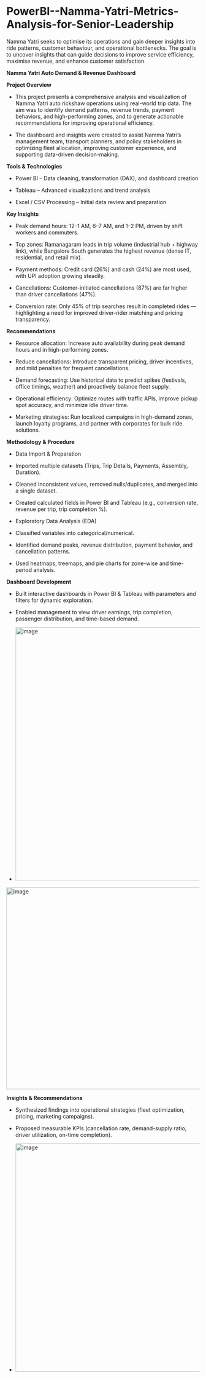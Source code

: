 # PowerBI--Namma-Yatri-Metrics-Analysis-for-Senior-Leadership
Namma Yatri seeks to optimise its operations and gain deeper insights into ride patterns, customer behaviour, and operational bottlenecks. The goal is to uncover insights that can guide decisions to improve service efficiency, maximise revenue, and enhance customer satisfaction.

**Namma Yatri Auto Demand & Revenue Dashboard**

**Project Overview**

* This project presents a comprehensive analysis and visualization of Namma Yatri auto rickshaw operations using real-world trip data. The aim was to identify demand patterns, revenue trends, payment behaviors, and high-performing zones, and to generate actionable recommendations for improving operational efficiency.

* The dashboard and insights were created to assist Namma Yatri’s management team, transport planners, and policy stakeholders in optimizing fleet allocation, improving customer experience, and supporting data-driven decision-making.

**Tools & Technologies**

* Power BI – Data cleaning, transformation (DAX), and dashboard creation

* Tableau – Advanced visualizations and trend analysis

* Excel / CSV Processing – Initial data review and preparation

**Key Insights**

* Peak demand hours: 12–1 AM, 6–7 AM, and 1–2 PM, driven by shift workers and commuters.

* Top zones: Ramanagaram leads in trip volume (industrial hub + highway link), while Bangalore South generates the highest revenue (dense IT, residential, and retail mix).

* Payment methods: Credit card (26%) and cash (24%) are most used, with UPI adoption growing steadily.

* Cancellations: Customer-initiated cancellations (87%) are far higher than driver cancellations (47%).

* Conversion rate: Only 45% of trip searches result in completed rides — highlighting a need for improved driver-rider matching and pricing transparency.

**Recommendations**

* Resource allocation: Increase auto availability during peak demand hours and in high-performing zones.

* Reduce cancellations: Introduce transparent pricing, driver incentives, and mild penalties for frequent cancellations.

* Demand forecasting: Use historical data to predict spikes (festivals, office timings, weather) and proactively balance fleet supply.

* Operational efficiency: Optimize routes with traffic APIs, improve pickup spot accuracy, and minimize idle driver time.

* Marketing strategies: Run localized campaigns in high-demand zones, launch loyalty programs, and partner with corporates for bulk ride solutions.

**Methodology & Procedure**

* Data Import & Preparation

* Imported multiple datasets (Trips, Trip Details, Payments, Assembly, Duration).

* Cleaned inconsistent values, removed nulls/duplicates, and merged into a single dataset.

* Created calculated fields in Power BI and Tableau (e.g., conversion rate, revenue per trip, trip completion %).

* Exploratory Data Analysis (EDA)

* Classified variables into categorical/numerical.

* Identified demand peaks, revenue distribution, payment behavior, and cancellation patterns.

* Used heatmaps, treemaps, and pie charts for zone-wise and time-period analysis.

**Dashboard Development**

* Built interactive dashboards in Power BI & Tableau with parameters and filters for dynamic exploration.

* Enabled management to view driver earnings, trip completion, passenger distribution, and time-based demand.

* <img width="1176" height="660" alt="image" src="https://github.com/user-attachments/assets/f6542c65-9808-4beb-9fc3-2631c19409cc" />
<img width="844" height="525" alt="image" src="https://github.com/user-attachments/assets/04f5cc14-654f-4dbd-b5db-f1b5c6425654" />



**Insights & Recommendations**

* Synthesized findings into operational strategies (fleet optimization, pricing, marketing campaigns).

* Proposed measurable KPIs (cancellation rate, demand-supply ratio, driver utilization, on-time completion).

* <img width="823" height="594" alt="image" src="https://github.com/user-attachments/assets/f664ed8f-747c-44b7-b2dc-3b19d834fa72" />


